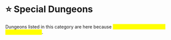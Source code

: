 # ⭐ Special Dungeons

Dungeons listed in this category are here because <mark style="color:yellow;">**they have unique loot or bosses to defeat**</mark>.&#x20;

